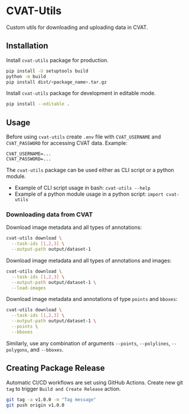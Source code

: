 # CVAT-Utils

Custom utils for downloading and uploading data in CVAT.

## Installation
Install `cvat-utils` package for production.
```bash
pip install -U setuptools build
python -m build
pip install dist/<package_name>.tar.gz
```

Install `cvat-utils` package for development in editable mode.
```bash
pip install --editable .
```

## Usage
Before using `cvat-utils` create `.env` file with `CVAT_USERNAME` and `CVAT_PASSWORD` for accessing CVAT data.
Example:
```
CVAT_USERNAME=...
CVAT_PASSWORD=...
```

The `cvat-utils` package can be used either as CLI script or a python module.
* Example of CLI script usage in bash: `cvat-utils --help`
* Example of a python module usage in a python script: `import cvat-utils`

### Downloading data from CVAT

Download image metadata and all types of annotations:
```bash
cvat-utils download \
  --task-ids [1,2,3] \
  --output-path output/dataset-1
```

Download image metadata and all types of annotations and images:
```bash
cvat-utils download \
  --task-ids [1,2,3] \
  --output-path output/dataset-1 \
  --load-images
```

Download image metadata and annotations of type `points` and `bboxes`:
```bash
cvat-utils download \
  --task-ids [1,2,3] \
  --output-path output/dataset-1 \
  --points \
  --bboxes
```
Similarly, use any combination of arguments `--points`, `--polylines`, `--polygons`, and `--bboxes`.

## Creating Package Release

Automatic CI/CD workflows are set using GitHub Actions.
Create new git `tag` to trigger `Build and Create Release` action.

```bash
git tag -a v1.0.0 -m "Tag message"
git push origin v1.0.0
```
